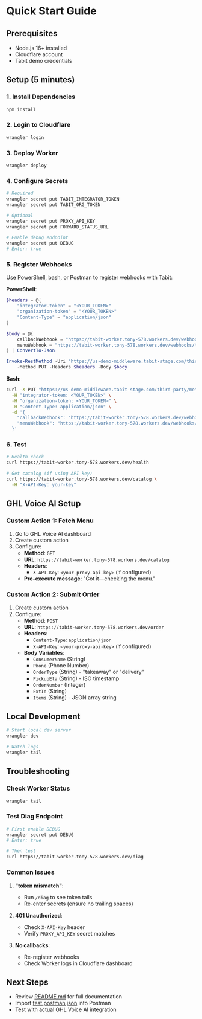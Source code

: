 # Quick Start Guide

## Prerequisites

- Node.js 16+ installed
- Cloudflare account
- Tabit demo credentials

## Setup (5 minutes)

### 1. Install Dependencies

```bash
npm install
```

### 2. Login to Cloudflare

```bash
wrangler login
```

### 3. Deploy Worker

```bash
wrangler deploy
```

### 4. Configure Secrets

```bash
# Required
wrangler secret put TABIT_INTEGRATOR_TOKEN
wrangler secret put TABIT_ORG_TOKEN

# Optional
wrangler secret put PROXY_API_KEY
wrangler secret put FORWARD_STATUS_URL

# Enable debug endpoint
wrangler secret put DEBUG
# Enter: true
```

### 5. Register Webhooks

Use PowerShell, bash, or Postman to register webhooks with Tabit:

**PowerShell**:
```powershell
$headers = @{
    "integrator-token" = "<YOUR_TOKEN>"
    "organization-token" = "<YOUR_TOKEN>"
    "Content-Type" = "application/json"
}

$body = @{
    callbackWebhook = "https://tabit-worker.tony-578.workers.dev/webhooks/tabit/order-status"
    menuWebhook = "https://tabit-worker.tony-578.workers.dev/webhooks/tabit/menu-update"
} | ConvertTo-Json

Invoke-RestMethod -Uri "https://us-demo-middleware.tabit-stage.com/third-party/me" `
    -Method PUT -Headers $headers -Body $body
```

**Bash**:
```bash
curl -X PUT "https://us-demo-middleware.tabit-stage.com/third-party/me" \
  -H "integrator-token: <YOUR_TOKEN>" \
  -H "organization-token: <YOUR_TOKEN>" \
  -H "Content-Type: application/json" \
  -d '{
    "callbackWebhook": "https://tabit-worker.tony-578.workers.dev/webhooks/tabit/order-status",
    "menuWebhook": "https://tabit-worker.tony-578.workers.dev/webhooks/tabit/menu-update"
  }'
```

### 6. Test

```bash
# Health check
curl https://tabit-worker.tony-578.workers.dev/health

# Get catalog (if using API key)
curl https://tabit-worker.tony-578.workers.dev/catalog \
  -H "X-API-Key: your-key"
```

## GHL Voice AI Setup

### Custom Action 1: Fetch Menu

1. Go to GHL Voice AI dashboard
2. Create custom action
3. Configure:
   - **Method**: `GET`
   - **URL**: `https://tabit-worker.tony-578.workers.dev/catalog`
   - **Headers**: 
     - `X-API-Key`: `<your-proxy-api-key>` (if configured)
   - **Pre-execute message**: "Got it—checking the menu."

### Custom Action 2: Submit Order

1. Create custom action
2. Configure:
   - **Method**: `POST`
   - **URL**: `https://tabit-worker.tony-578.workers.dev/order`
   - **Headers**: 
     - `Content-Type`: `application/json`
     - `X-API-Key`: `<your-proxy-api-key>` (if configured)
   - **Body Variables**:
     - `ConsumerName` (String)
     - `Phone` (Phone Number)
     - `OrderType` (String) - "takeaway" or "delivery"
     - `PickupEta` (String) - ISO timestamp
     - `OrderNumber` (Integer)
     - `ExtId` (String)
     - `Items` (String) - JSON array string

## Local Development

```bash
# Start local dev server
wrangler dev

# Watch logs
wrangler tail
```

## Troubleshooting

### Check Worker Status

```bash
wrangler tail
```

### Test Diag Endpoint

```bash
# First enable DEBUG
wrangler secret put DEBUG
# Enter: true

# Then test
curl https://tabit-worker.tony-578.workers.dev/diag
```

### Common Issues

1. **"token mismatch"**: 
   - Run `/diag` to see token tails
   - Re-enter secrets (ensure no trailing spaces)
   
2. **401 Unauthorized**: 
   - Check `X-API-Key` header
   - Verify `PROXY_API_KEY` secret matches
   
3. **No callbacks**: 
   - Re-register webhooks
   - Check Worker logs in Cloudflare dashboard

## Next Steps

- Review [README.md](README.md) for full documentation
- Import [test.postman.json](test.postman.json) into Postman
- Test with actual GHL Voice AI integration

